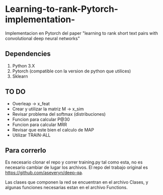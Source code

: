 # Learning-to-rank-Pytorch-implementation-

Implementacion en Pytorch del paper "learning to rank short text pairs with convolutional deep neural networks"

## Dependencies
1. Python 3.X
2. Pytorch (compatible con la version de python que utilices)
3. Sklearn

## TO DO

- Overleap -> x_feat
- Crear y utilizar la matriz M -> x_sim
- Revisar problema del softmax (distribuciones)
- Funcion para calcular P@30
- Funcion para calcular MRR
- Revisar que este bien el calculo de MAP
- Utilizar TRAIN-ALL

## Para correrlo

Es necesario clonar el repo y correr training.py tal como esta, no es necesario cambiar de lugar los archivos. El repo del trabajo original es https://github.com/aseveryn/deep-qa.

Las clases que componen la red se encuentran en el archivo Clases, y algunas funciones necesarias estan en el archivo Functions.
